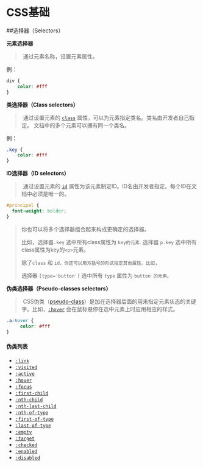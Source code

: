 # CSS基础

##选择器（Selectors）

**元素选择器**

> ​		通过元素名称，设置元素属性。

例：

```css
div {
    color: #fff
}
```



**类选择器（Class selectors）**

>​		通过设置元素的 [`class`](https://developer.mozilla.org/en-US/docs/Web/HTML/Global_attributes#attr-class) 属性，可以为元素指定类名。类名由开发者自己指定。 文档中的多个元素可以拥有同一个类名。

例：

```css
.key {
    color: #fff
}
```

**ID选择器（ID selectors）**

>​		通过设置元素的 [`id`](https://developer.mozilla.org/en-US/docs/Web/HTML/Global_attributes#id) 属性为该元素制定ID。ID名由开发者指定。每个ID在文档中必须是唯一的。

```css
#principal {
  font-weight: bolder;
}
```

> 你也可以将多个选择器组合起来构成更确定的选择器。
>
> 比如，选择器`.key` 选中所有class属性为 `key的元素`. 选择器 `p.key` 选中所有class属性为key的`<p>`元素。
>
> 除了`class` 和 `id，你还可以用方括号的形式指定其他属性。比如`，
>
> 选择器 `[type='button']` 选中所有 `type` 属性为 `button 的元素。`

**伪类选择器（Pseudo-classes selectors）**

>​		CSS伪类（[pseudo-class](https://developer.mozilla.org/en-US/docs/Web/Guide/CSS/Pseudo-classes)）是加在选择器后面的用来指定元素状态的关键字。比如，[`:hover`](https://developer.mozilla.org/zh-CN/docs/Web/CSS/:hover) 会在鼠标悬停在选中元素上时应用相应的样式。

```css
.a:hover {
     color: #fff
}
```

#### 伪类列表

- [`:link`](https://developer.mozilla.org/zh-CN/docs/Web/CSS/:link)
- [`:visited`](https://developer.mozilla.org/zh-CN/docs/Web/CSS/:visited)
- [`:active`](https://developer.mozilla.org/zh-CN/docs/Web/CSS/:active)
- [`:hover`](https://developer.mozilla.org/zh-CN/docs/Web/CSS/:hover)
- [`:focus`](https://developer.mozilla.org/zh-CN/docs/Web/CSS/:focus)
- [`:first-child`](https://developer.mozilla.org/zh-CN/docs/Web/CSS/:first-child)
- [`:nth-child`](https://developer.mozilla.org/zh-CN/docs/Web/CSS/:nth-child)
- [`:nth-last-child`](https://developer.mozilla.org/zh-CN/docs/Web/CSS/:nth-last-child)
- [`:nth-of-type`](https://developer.mozilla.org/zh-CN/docs/Web/CSS/:nth-of-type)
- [`:first-of-type`](https://developer.mozilla.org/zh-CN/docs/Web/CSS/:first-of-type)
- [`:last-of-type`](https://developer.mozilla.org/zh-CN/docs/Web/CSS/:last-of-type)
- [`:empty`](https://developer.mozilla.org/zh-CN/docs/Web/CSS/:empty)
- [`:target`](https://developer.mozilla.org/zh-CN/docs/Web/CSS/:target)
- [`:checked`](https://developer.mozilla.org/zh-CN/docs/Web/CSS/:checked)
- [`:enabled`](https://developer.mozilla.org/zh-CN/docs/Web/CSS/:enabled)
- [`:disabled`](https://developer.mozilla.org/zh-CN/docs/Web/CSS/:disabled)